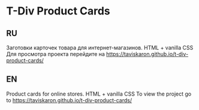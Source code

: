 # T-Div Product Cards

## RU
Заготовки карточек товара для интернет-магазинов. HTML + vanilla CSS
Для просмотра проекта перейдите на https://taviskaron.github.io/t-div-product-cards/

## EN
Product cards for online stores. HTML + vanilla CSS
To view the project go to https://taviskaron.github.io/t-div-product-cards/

